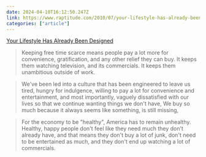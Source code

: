 ```yaml
---
date: 2024-04-10T16:12:50.247Z
link: https://www.raptitude.com/2010/07/your-lifestyle-has-already-been-designed/
categories: ["article"]
---
```

[Your Lifestyle Has Already Been Designed](https://www.raptitude.com/2010/07/your-lifestyle-has-already-been-designed/)

> Keeping free time scarce means people pay a lot more for convenience, gratification, and any other relief they can buy. It keeps them watching television, and its commercials. It keeps them unambitious outside of work.

> We've been led into a culture that has been engineered to leave us tired, hungry for indulgence, willing to pay a lot for convenience and entertainment, and most importantly, vaguely dissatisfied with our lives so that we continue wanting things we don't have, We buy so much because it always seems like something, is still missing,

> For the economy to be "healthy", America has to remain unhealthy. Healthy, happy people don't feel like they need much they don't already have, and that means they don't buy a lot of junk, don't need to be entertained as much, and they don't end up watching a lot of commercials.
